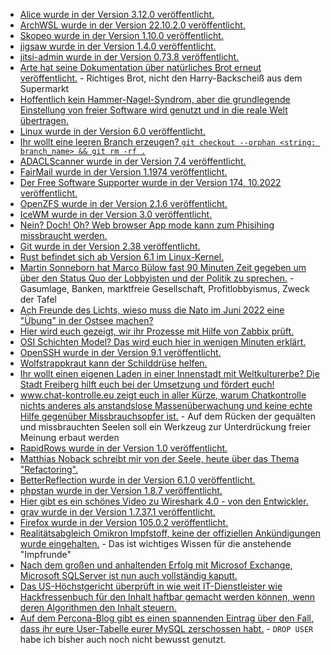 * [Alice wurde in der Version 3.12.0 veröffentlicht.](https://github.com/nelmio/alice/releases/tag/3.12.0)
* [ArchWSL wurde in der Version 22.10.2.0 veröffentlicht.](https://github.com/yuk7/ArchWSL/releases/tag/22.10.2.0)
* [Skopeo wurde in der Version 1.10.0 veröffentlicht.](https://github.com/containers/skopeo/releases/tag/v1.10.0)
* [jigsaw wurde in der Version 1.4.0 veröffentlicht.](https://github.com/tighten/jigsaw/releases/tag/v1.4.0)
* [jitsi-admin wurde in der Version 0.73.8 veröffentlicht.](https://github.com/H2-invent/jitsi-admin/releases/tag/0.73.8)
* [Arte hat seine Dokumentation über natürliches Brot erneut veröffentlicht.](https://www.youtube.com/watch?v=E4GxZNna0JE) - Richtiges Brot, nicht den Harry-Backscheiß aus dem Supermarkt
* [Hoffentlich kein Hammer-Nagel-Syndrom, aber die grundlegende Einstellung von freier Software wird genutzt und in die reale Welt übertragen.](https://www.opensourcerers.org/2022/10/03/opensourceseeds-solving-the-worlds-problems-using-open-approaches/)
* [Linux wurde in der Version 6.0 veröffentlicht.](https://lwn.net/Articles/910086/)
* [Ihr wollt eine leeren Branch erzeugen? `git checkout --orphan <string: branch_name> && git rm -rf .`](https://www.shellhacks.com/git-create-empty-branch/)
* [ADACLScanner wurde in der Version 7.4 veröffentlicht.](https://github.com/canix1/ADACLScanner/releases/tag/7.4)
* [FairMail wurde in der Version 1.1974 veröffentlicht.](https://github.com/M66B/FairEmail/releases/tag/1.1974)
* [Der Free Software Supporter wurde in der Version 174, 10.2022 veröffentlicht.](https://www.fsf.org/free-software-supporter/2022/october)
* [OpenZFS wurde in der Version 2.1.6 veröffentlicht.](https://github.com/openzfs/zfs/releases/tag/zfs-2.1.6)
* [IceWM wurde in der Version 3.0 veröffentlicht.](https://www.phoronix.com/news/IceWM-3.0-Released)
* [Nein? Doch! Oh? Web browser App mode kann zum Phisihing missbraucht werden.](https://www.bleepingcomputer.com/news/security/web-browser-app-mode-can-be-abused-to-make-desktop-phishing-pages/)
* [Git wurde in der Version 2.38 veröffentlicht.](https://lwn.net/Articles/910213/)
* [Rust befindet sich ab Version 6.1 im Linux-Kernel.](https://www.phoronix.com/news/Rust-Is-Merged-Linux-6.1)
* [Martin Sonneborn hat Marco Bülow fast 90 Minuten Zeit gegeben um über den Status Quo der Lobbyisten und der Politik zu sprechen.](https://www.youtube.com/watch?v=KCRD1-8zgHY) - Gasumlage, Banken, marktfreie Gesellschaft, Profitlobbyismus, Zweck der Tafel
* [Ach Freunde des Lichts, wieso muss die Nato im Juni 2022 eine "Übung" in der Ostsee machen?](https://blog.fefe.de/?ts=9dc521e2)
* [Hier wird euch gezeigt, wir ihr Prozesse mit Hilfe von Zabbix prüft.](https://blog.zabbix.com/whats-up-home-staring-at-the-video-stream/23882/)
* [OSI Schichten Model? Das wird euch hier in wenigen Minuten erklärt.](https://opensource.com/article/22/10/osi-model-network-communications)
* [OpenSSH wurde in der Version 9.1 veröffentlicht.](https://lwn.net/Articles/910301/)
* [Wolfstrappkraut kann der Schilddrüse helfen.](https://www.zauber-kraut.de/morbus-basedow-mit-pflanzen-behandeln)
* [Ihr wollt einen eigenen Laden in einer Innenstadt mit Weltkulturerbe? Die Stadt Freiberg hilft euch bei der Umsetzung und fördert euch!](https://www.mdr.de/video/mdr-videos/a/video-661152.html)
* [www.chat-kontrolle.eu zeigt euch in aller Kürze, warum Chatkontrolle nichts anderes als anstandslose Massenüberwachung und keine echte Hilfe gegenüber Missbrauchsopfer ist.](https://netzpolitik.org/2022/video-die-gefahren-der-chatkontrolle-einfach-erklaert/) - Auf dem Rücken der gequälten und missbrauchten Seelen soll ein Werkzeug zur Unterdrückung freier Meinung erbaut werden
* [RapidRows wurde in der Version 1.0 veröffentlicht.](https://www.postgresql.org/about/news/rapidrows-10-released-2520/)
* [Matthias Noback schreibt mir von der Seele, heute über das Thema "Refactoring".](https://matthiasnoback.nl/2022/10/refactoring-without-tests-should-be-fine/)
* [BetterReflection wurde in der Version 6.1.0 veröffentlicht.](https://github.com/Roave/BetterReflection/releases/tag/6.1.0)
* [phpstan wurde in der Version 1.8.7 veröffentlicht.](https://github.com/phpstan/phpstan/releases/tag/1.8.7)
* [Hier gibt es ein schönes Video zu Wireshark 4.0 - von den Entwickler.](https://www.youtube.com/embed/3HdKhen0Gqw)
* [grav wurde in der Version 1.7.37.1 veröffentlicht.](https://github.com/getgrav/grav/releases/tag/1.7.37.1)
* [Firefox wurde in der Version 105.0.2 veröffentlicht.](https://www.borncity.com/blog/2022/10/06/firefox-105-0-2-freigegeben/)
* [Realitätsabgleich Omikron Impfstoff, keine der offiziellen Ankündigungen wurde eingehalten.](https://impfentscheidung.online/omikron-impfstoffe-keine-der-ankuendigungen-wurde-eingehalten/) - Das ist wichtiges Wissen für die anstehende "Impfrunde"
* [Nach dem großen und anhaltenden Erfolg mit Microsof Exchange, Microsoft SQLServer ist nun auch vollständig kaputt.](https://www.bleepingcomputer.com/news/security/hundreds-of-microsoft-sql-servers-backdoored-with-new-malware/)
* [Das US-Höchstgericht überprüft in wie weit IT-Dienstleister wie Hackfressenbuch für den Inhalt haftbar gemacht werden können, wenn deren Algorithmen den Inhalt steuern.](https://netzpolitik.org/2022/haftungsfreiheit-us-hoechstgericht-prueft-privilegien-der-tech-konzerne/)
* [Auf dem Percona-Blog gibt es einen spannenden Eintrag über den Fall, dass ihr eure User-Tabelle eurer MySQL zerschossen habt.](https://www.percona.com/blog/when-manipulating-mysql-user-tables-goes-wrong-troubleshooting-error-1396/) - `DROP USER` habe ich bisher auch noch nicht bewusst genutzt.


